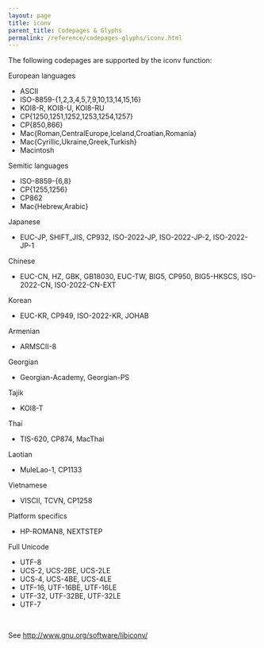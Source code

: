 ```yaml
---
layout: page
title: iconv
parent_title: Codepages & Glyphs
permalink: /reference/codepages-glyphs/iconv.html
---
```


<div id="bpmbook" class="bpmbook" style="direction:ltr;">
<div class="topic_user_field">
<div id="U0">
<p>The following codepages are supported by the iconv function:</p>
<p>European languages</p>
<ul>
<li>ASCII</li>
<li>ISO-8859-{1,2,3,4,5,7,9,10,13,14,15,16}</li>
<li>KOI8-R, KOI8-U, KOI8-RU</li>
<li>CP{1250,1251,1252,1253,1254,1257}</li>
<li>CP{850,866}</li>
<li>Mac{Roman,CentralEurope,Iceland,Croatian,Romania}</li>
<li>Mac{Cyrillic,Ukraine,Greek,Turkish}</li>
<li> Macintosh</li>
</ul>
<p>Semitic languages</p>
<ul>
<li>ISO-8859-{6,8}</li>
<li>CP{1255,1256}</li>
<li>CP862</li>
<li>Mac{Hebrew,Arabic}</li>
</ul>
<p>Japanese</p>
<ul>
<li>EUC-JP, SHIFT_JIS, CP932, ISO-2022-JP, ISO-2022-JP-2, ISO-2022-JP-1</li>
</ul>
<p>Chinese</p>
<ul>
<li>EUC-CN, HZ, GBK, GB18030, EUC-TW, BIG5, CP950, BIG5-HKSCS, ISO-2022-CN, ISO-2022-CN-EXT</li>
</ul>
<p>Korean</p>
<ul>
<li>EUC-KR, CP949, ISO-2022-KR, JOHAB</li>
</ul>
<p>Armenian</p>
<ul>
<li>ARMSCII-8</li>
</ul>
<p>Georgian</p>
<ul>
<li>Georgian-Academy, Georgian-PS</li>
</ul>
<p>Tajik</p>
<ul>
<li>KOI8-T</li>
</ul>
<p>Thai</p>
<ul>
<li>TIS-620, CP874, MacThai</li>
</ul>
<p>Laotian</p>
<ul>
<li>MuleLao-1, CP1133</li>
</ul>
<p>Vietnamese</p>
<ul>
<li>VISCII, TCVN, CP1258</li>
</ul>
<p>Platform specifics</p>
<ul>
<li>HP-ROMAN8, NEXTSTEP</li>
</ul>
<p>Full Unicode</p>
<ul>
<li>UTF-8</li>
<li>UCS-2, UCS-2BE, UCS-2LE</li>
<li>UCS-4, UCS-4BE, UCS-4LE</li>
<li>UTF-16, UTF-16BE, UTF-16LE</li>
<li>UTF-32, UTF-32BE, UTF-32LE</li>
<li>UTF-7</li>
</ul>
<p>&nbsp;</p>
<p>See <a href="http://www.gnu.org/software/libiconv/">http://www.gnu.org/software/libiconv/</a></p>
<p>&nbsp;</p>
</div>
</div>

